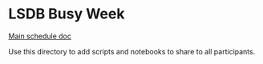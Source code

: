 # LSDB Busy Week

[Main schedule doc](https://docs.google.com/document/d/1fq5ARhOly14hTx0jRQVyXGTohJd2BVzxAgQP5d7_VQc/edit?tab=t.0)

Use this directory to add scripts and notebooks to share to all participants.